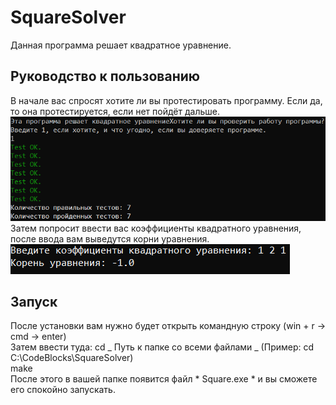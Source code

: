 # SquareSolver
Данная программа решает квадратное уравнение.
## Руководство к пользованию
В начале вас спросят хотите ли вы протестировать программу. Если да, то она протестируется, если нет пойдёт дальше.\
![](https://github.com/OFFlinea/SquareSolver/blob/main/pictures/test.png)\
Затем попросит ввести вас коэффициенты квадратного уравнения, после ввода вам выведутся корни уравнения.\
![](https://github.com/OFFlinea/SquareSolver/blob/main/pictures/solver.png)
## Запуск
После установки вам нужно будет открыть командную строку (win + r -> cmd -> enter)\
Затем ввести туда: cd _ Путь к папке со всеми файлами _ (Пример: cd C:\CodeBlocks\SquareSolver)\
                   make\
После этого в вашей папке появится файл * Square.exe * и вы сможете его спокойно запускать.      
